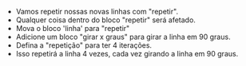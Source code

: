 - Vamos repetir nossas novas linhas com "repetir".
- Qualquer coisa dentro do bloco "repetir" será afetado.
- Mova o bloco 'linha' para "repetir"
- Adicione um bloco "girar x graus" para girar a linha em 90 graus.
- Defina a "repetição" para ter 4 iterações.
- Isso repetirá a linha 4 vezes, cada vez girando a linha em 90 graus.
